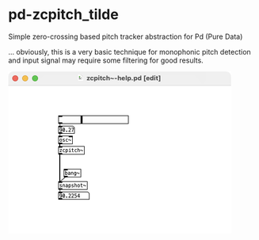 # pd-zcpitch_tilde
Simple zero-crossing based pitch tracker abstraction for Pd (Pure Data)

... obviously, this is a very basic technique for monophonic pitch detection and input signal may require some filtering for good results.

![zcpitch~-help.pd](zcpitch~-help.png)
